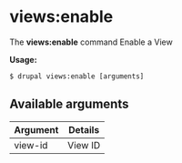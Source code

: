 # views:enable
The **views:enable** command Enable a View

**Usage:**
```
$ drupal views:enable [arguments] 
```

## Available arguments
Argument | Details
---------|-------------
view-id | View ID
